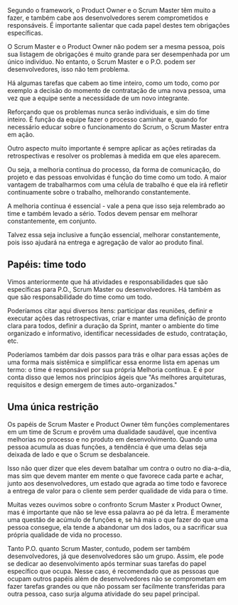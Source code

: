 Segundo o framework, o Product Owner e o Scrum Master têm muito a fazer, e também cabe aos desenvolvedores serem comprometidos e responsáveis. É importante salientar que cada papel destes tem obrigações específicas.

O Scrum Master e o Product Owner não podem ser a mesma pessoa, pois sua listagem de obrigações é muito grande para ser desempenhada por um único indivíduo. No entanto, o Scrum Master e o P.O. podem ser desenvolvedores, isso não tem problema.

Há algumas tarefas que cabem ao time inteiro, como um todo, como por exemplo a decisão do momento de contratação de uma nova pessoa, uma vez que a equipe sente a necessidade de um novo integrante.

Reforçando que os problemas nunca serão individuais, e sim do time inteiro. É função da equipe fazer o processo caminhar e, quando for necessário educar sobre o funcionamento do Scrum, o Scrum Master entra em ação.

Outro aspecto muito importante é sempre aplicar as ações retiradas da retrospectivas e resolver os problemas à medida em que eles aparecem.

Ou seja, a melhoria contínua do processo, da forma de comunicação, do projeto e das pessoas envolvidas é função do time como um todo. A maior vantagem de trabalharmos com uma célula de trabalho é que ela irá refletir continuamente sobre o trabalho, melhorando constantemente.

A melhoria contínua é essencial - vale a pena que isso seja relembrado ao time e também levado a sério. Todos devem pensar em melhorar constantemente, em conjunto.

Talvez essa seja inclusive a função essencial, melhorar constantemente, pois isso ajudará na entrega e agregação de valor ao produto final.

## Papéis: time todo

Vimos anteriormente que há atividades e responsabilidades que são específicas para P.O., Scrum Master ou desenvolvedores. Há também as que são responsabilidade do time como um todo.

Poderíamos citar aqui diversos itens: participar das reuniões, definir e executar ações das retrospectivas, criar e manter uma definição de pronto clara para todos, definir a duração da Sprint, manter o ambiente do time organizado e informativo, identificar necessidades de estudo, contratação, etc.

Poderíamos também dar dois passos para trás e olhar para essas ações de uma forma mais sistêmica e simplificar essa enorme lista em apenas um termo: o time é responsável por sua própria Melhoria contínua. E é por conta disso que lemos nos princípios ágeis que "As melhores arquiteturas, requisitos e design emergem de times auto-organizados."

## Uma única restrição

Os papéis de Scrum Master e Product Owner têm funções complementares em um time de Scrum e provêm uma dualidade saudável, que incentiva melhorias no processo e no produto em desenvolvimento. Quando uma pessoa acumula as duas funções, a tendência é que uma delas seja deixada de lado e que o Scrum se desbalanceie.

Isso não quer dizer que eles devem batalhar um contra o outro no dia-a-dia, mas sim que devem manter em mente o que favorece cada parte e achar, junto aos desenvolvedores, um estado que agrada ao time todo e favorece a entrega de valor para o cliente sem perder qualidade de vida para o time.

Muitas vezes ouvimos sobre o confronto Scrum Master x Product Owner, mas é importante que não se leve essa palavra ao pé da letra. É meramente uma questão de acúmulo de funções e, se há mais o que fazer do que uma pessoa consegue, ela tende a abandonar um dos lados, ou a sacrificar sua própria qualidade de vida no processo.

Tanto P.O. quanto Scrum Master, contudo, podem ser também desenvolvedores, já que desenvolvedores são um grupo. Assim, ele pode se dedicar ao desenvolvimento após terminar suas tarefas do papel específico que ocupa. Nesse caso, é recomendado que as pessoas que ocupam outros papéis além de desenvolvedores não se comprometam em fazer tarefas grandes ou que não possam ser facilmente transferidas para outra pessoa, caso surja alguma atividade do seu papel principal.

